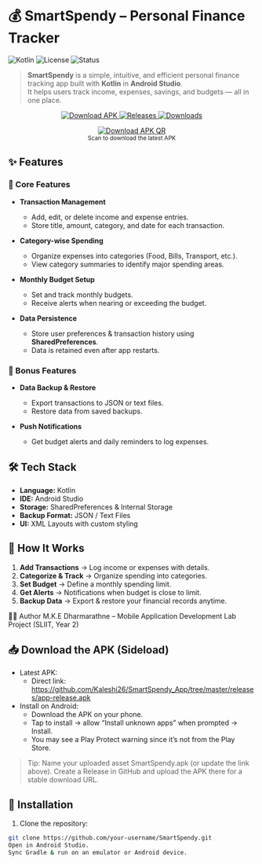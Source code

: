 # 💰 SmartSpendy – Personal Finance Tracker

![Kotlin](https://img.shields.io/badge/Kotlin-Android_Studio-orange?style=for-the-badge&logo=kotlin)
![License](https://img.shields.io/badge/License-MIT-blue?style=for-the-badge)
![Status](https://img.shields.io/badge/Status-Completed-success?style=for-the-badge)

> **SmartSpendy** is a simple, intuitive, and efficient personal finance tracking app built with **Kotlin** in **Android Studio**.  
It helps users track income, expenses, savings, and budgets — all in one place.



<p align="center"> <a href="https://github.com/Kaleshi26/SmartSpendy_App/tree/master/releases"> <img alt="Download APK" src="https://img.shields.io/badge/Download-APK-brightgreen?style=for-the-badge&logo=android" /> </a> <a href="https://github.com/Kaleshi26/SmartSpendy_App/tree/master/releases"> <img alt="Releases" src="https://img.shields.io/github/v/release/Kaleshi26/SmartSpendy?include_prereleases&style=for-the-badge" /> </a> <a href="https://github.com/Kaleshi26/SmartSpendy/releases"> <img alt="Downloads" src="https://img.shields.io/github/downloads/Kaleshi26/SmartSpendy/total?style=for-the-badge" /> </a> </p><p align="center"> <a href="[https://github.com/Kaleshi26/SmartSpendy/releases/latest/download/SmartSpendy.apk](https://github.com/Kaleshi26/SmartSpendy_App/tree/master/releases)"> <img src="https://quickchart.io/qr?text=https%3A%2F%2Fgithub.com%2FKaleshi26%2FSmartSpendy%2Freleases%2Flatest%2Fdownload%2FSmartSpendy.apk&size=200" alt="Download APK QR" /> </a> <br /> <sub>Scan to download the latest APK</sub> </p>



## ✨ Features

### 📌 Core Features
- **Transaction Management**
  - Add, edit, or delete income and expense entries.
  - Store title, amount, category, and date for each transaction.
  
- **Category-wise Spending**
  - Organize expenses into categories (Food, Bills, Transport, etc.).
  - View category summaries to identify major spending areas.
  
- **Monthly Budget Setup**
  - Set and track monthly budgets.
  - Receive alerts when nearing or exceeding the budget.

- **Data Persistence**
  - Store user preferences & transaction history using **SharedPreferences**.
  - Data is retained even after app restarts.


### 🎁 Bonus Features
- **Data Backup & Restore**
  - Export transactions to JSON or text files.
  - Restore data from saved backups.

- **Push Notifications**
  - Get budget alerts and daily reminders to log expenses.


## 🛠 Tech Stack
- **Language:** Kotlin  
- **IDE:** Android Studio  
- **Storage:** SharedPreferences & Internal Storage  
- **Backup Format:** JSON / Text Files  
- **UI:** XML Layouts with custom styling


## 📲 How It Works
1. **Add Transactions** → Log income or expenses with details.  
2. **Categorize & Track** → Organize spending into categories.  
3. **Set Budget** → Define a monthly spending limit.  
4. **Get Alerts** → Notifications when budget is close to limit.  
5. **Backup Data** → Export & restore your financial records anytime.

👨‍💻 Author
M.K.E Dharmarathne – Mobile Application Development Lab Project (SLIIT, Year 2)

## 📥 Download the APK (Sideload)
- Latest APK:
  - Direct link: https://github.com/Kaleshi26/SmartSpendy_App/tree/master/releases/app-release.apk
- Install on Android:
  - Download the APK on your phone.
  - Tap to install → allow “Install unknown apps” when prompted → Install.
  - You may see a Play Protect warning since it’s not from the Play Store.

> Tip: Name your uploaded asset SmartSpendy.apk (or update the link above). Create a Release in GitHub and upload the APK there for a stable download URL.

## 🚀 Installation
1. Clone the repository:
```bash
git clone https://github.com/your-username/SmartSpendy.git
Open in Android Studio.
Sync Gradle & run on an emulator or Android device.

























